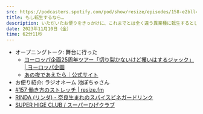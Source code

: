 ```yaml
---
src: https://podcasters.spotify.com/pod/show/resize/episodes/158-e2bll49
title: もし転生するなら…
description: いただいたお便りをきっかけに、これまでとは全く違う異業種に転生するとしたら何がしたいかを雑談しました。
date: 2023年11月10日（金）
time: 62分11秒
---
```


- オープニングトーク: 舞台に行った
  - [ヨーロッパ企画25周年ツアー「切り裂かないけど攫いはするジャック」 | ヨーロッパ企画](https://www.europe-kikaku.com/e42/)
  - [あの夜であえたら｜公式サイト](https://event.1242.com/events/anoyoru2/)
- お便り紹介: ラジオネーム 池ぽちゃさん
- [#157 働き方のストレッチ | resize.fm](https://resize.fm/ep/157-working-stretch/)
- [RINDA (リンダ) - 奈良生まれのスパイスビネガードリンク](https://rinda.today/)
- [SUPER HIGE CLUB / スーパーひげクラブ](https://super.hige.club/)
